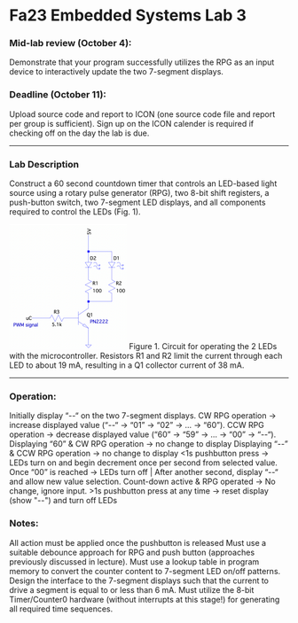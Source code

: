 # Fa23 Embedded Systems Lab 3

### Mid-lab review (October 4):
Demonstrate that your program successfully utilizes the RPG as an input device to interactively update the two 7-segment displays.

### Deadline (October 11):
Upload source code and report to ICON (one source code file and report per group is sufficient). Sign up on the ICON calender is required if checking off on the day the lab is due.

---

### Lab Description
Construct a 60 second countdown timer that controls an LED-based light source using a rotary pulse generator (RPG), two 8-bit shift registers, a push-button switch, two 7-segment LED displays, and all components required to control the LEDs (Fig. 1).

![Figure 1](res/Desc_Fig1.png)  Figure 1. Circuit for operating the 2 LEDs with the microcontroller. Resistors R1 and R2 limit the current through each LED to about 19 mA, resulting in a Q1 collector current of 38 mA.

---

### Operation:
Initially display “--“ on the two 7-segment displays.
CW RPG operation -> increase displayed value (“--“ -> “01” -> “02” -> ... -> “60”).
CCW RPG operation -> decrease displayed value (“60” -> “59” -> ... -> “00” -> “--“).
Displaying “60” & CW RPG operation -> no change to display
Displaying “--” & CCW RPG operation -> no change to display
<1s pushbutton press -> LEDs turn on and begin decrement once per second from selected value.
Once “00” is reached -> LEDs turn off | After another second, display “--“ and allow new value selection.
Count-down active & RPG operated -> No change, ignore input.
\>1s pushbutton press at any time -> reset display (show "--") and turn off LEDs

### Notes:
All action must be applied once the pushbutton is released
Must use a suitable debounce approach for RPG and push button (approaches previously discussed in lecture).
Must use a lookup table in program memory to convert the counter content to 7-segment LED on/off patterns.
Design the interface to the 7-segment displays such that the current to drive a segment is equal to or less than 6 mA.
Must utilize the 8-bit Timer/Counter0 hardware (without interrupts at this stage!) for generating all required time sequences.

